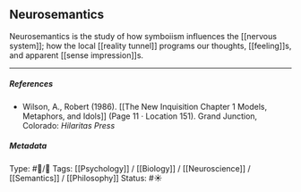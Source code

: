 ## Neurosemantics  

Neurosemantics is the study of how symboiism influences the [[nervous system]]; how the local [[reality tunnel]] programs our thoughts, [[feeling]]s, and apparent [[sense impression]]s.

___

##### References

- Wilson, A., Robert (1986). [[The New Inquisition Chapter 1 Models, Metaphors, and Idols]] (Page 11 · Location 151). Grand Junction, Colorado: _Hilaritas Press_

##### Metadata

Type: #🔵/🔵 
Tags: [[Psychology]] / [[Biology]] / [[Neuroscience]] / [[Semantics]] / [[Philosophy]]
Status: #☀️ 